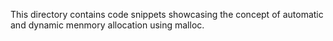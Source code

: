 This directory contains code snippets showcasing the concept of automatic and dynamic menmory allocation using malloc.